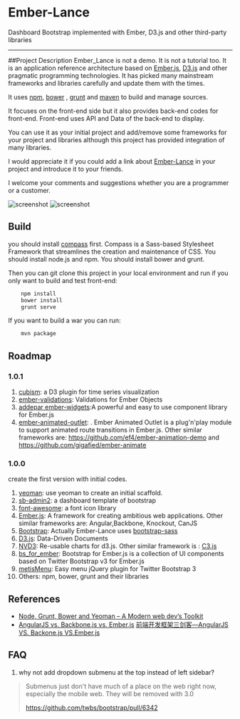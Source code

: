 Ember-Lance
===========

Dashboard Bootstrap implemented with Ember, D3.js and other third-party libraries 

---
##Project Description
Ember_Lance is not a demo. It is not a tutorial too. It is an application reference architecture based on [Ember.js](http://emberjs.com/), [D3.js](http://d3js.org/) and other pragmatic programming technologies. It has picked many mainstream frameworks and libraries carefully and update them with the times.

It uses [npm](https://www.npmjs.org/), [bower](http://bower.io/) , [grunt](http://gruntjs.com/) and [maven](http://maven.apache.org/) to build and manage sources.

It focuses on the front-end side but it also provides back-end codes for front-end. Front-end uses API and Data of the back-end to display.

You can use it as your initial project and add/remove some frameworks for your project and libraries although this project has provided integration of many libraries.

I would appreciate it if you could add a link about [Ember-Lance](https://github.com/smallnest/Ember-Lance) in your project and introduce it to your friends.

I welcome your comments and suggestions whether you are a programmer or a customer. 

![screenshot](https://raw.githubusercontent.com/smallnest/Ember-Lance/master/screenshot.png)
![screenshot](https://raw.githubusercontent.com/smallnest/Ember-Lance/master/screenshot2.png)

## Build
you should install [compass](http://compass-style.org/install/) first. Compass is a Sass-based Stylesheet Framework that streamlines the creation and maintenance of CSS.
You should install node.js and npm.
You should install bower and grunt.

Then you can git clone this project in your local environment and run if you only want to build and test front-end:
``` sh
	npm install
	bower install
	grunt serve
```

If you want to build a war you can run:
``` sh
	mvn package
```

## Roadmap

### 1.0.1
1. [cubism](https://github.com/square/cubism):  a D3 plugin for time series visualization  
1. [ember-validations](https://github.com/dockyard/ember-validations): Validations for Ember Objects  
2. [addepar ember-widgets](https://github.com/addepar/ember-widgets):A powerful and easy to use component library for Ember.js  
3. [ember-animated-outlet](https://github.com/billysbilling/ember-animated-outlet):  . Ember Animated Outlet is a plug'n'play module to support animated route transitions in Ember.js. Other similar frameworks are: <https://github.com/ef4/ember-animation-demo> and <https://github.com/gigafied/ember-animate>  


### 1.0.0
create the first version with initial codes.  
1. [yeoman](https://github.com/yeoman/generator-ember): use yeoman to create an initial scaffold.   
2. [sb-admin2](https://github.com/IronSummitMedia/startbootstrap/tree/gh-pages/templates/sb-admin-2): a dashboard template of bootstrap  
3. [font-awesome](http://fortawesome.github.io/Font-Awesome/):  a font icon library  
4. [Ember.js](http://emberjs.com/): A framework for creating ambitious web applications. Other similar frameworks are: Angular,Backbone, Knockout, CanJS  
5. [Bootstrap](http://getbootstrap.com/): Actually Ember-Lance uses [bootstrap-sass](https://github.com/twbs/bootstrap-sass)   
6. [D3.js](http://d3js.org/): Data-Driven Documents  
7. [NVD3](http://nvd3.org/): Re-usable charts for d3.js. Other similar framework is : [C3.js](http://c3js.org/)  
8. [bs_for_ember](https://github.com/ember-addons/bootstrap-for-ember): Bootstrap for Ember.js is a collection of UI components based on Twitter Bootstrap v3 for Ember.js
9. [metisMenu](https://github.com/onokumus/metisMenu): Easy menu jQuery plugin for Twitter Bootstrap 3
10. Others: npm, bower, grunt and their libraries  

## References
* [Node, Grunt, Bower and Yeoman – A Modern web dev’s Toolkit](http://www.javacodegeeks.com/2014/08/node-grunt-bower-and-yeoman-a-modern-web-devs-toolkit.html)
* [AngularJS vs. Backbone.js vs. Ember.js](http://www.airpair.com/js/javascript-framework-comparison?utm_source=javascriptweekly&utm_medium=email)
[前端开发框架三剑客—AngularJS VS. Backone.js VS.Ember.js](http://www.csdn.net/article/2014-08-27/2821409-javascript-framework-comparison)

## FAQ
1. why not add dropdown submenu at the top instead of left sidebar?

> Submenus just don't have much of a place on the web right now, especially the mobile web. They will be removed with 3.0
>
> <https://github.com/twbs/bootstrap/pull/6342>